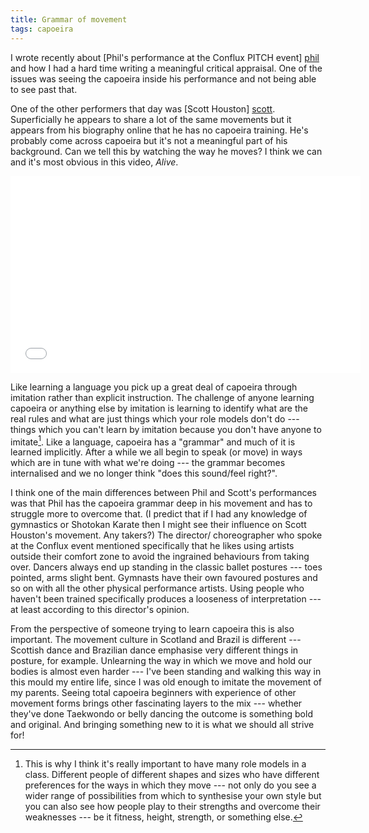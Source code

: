 ```yaml
---
title: Grammar of movement
tags: capoeira
---
```


I wrote recently about [Phil's performance at the Conflux PITCH event] [phil] and how I had a hard time writing a meaningful critical appraisal. One of the issues was seeing the capoeira inside his performance and not being able to see past that.

[phil]: </posts/2014-02-17-critical-appraisal-from-the-inside.html>
	"My thoughts on Phil's performance at Conflux PITCH"

One of the other performers that day was [Scott Houston] [scott]. Superficially he appears to share a lot of the same movements but it appears from his biography online that he has no capoeira training. He's probably come across capoeira but it's not a meaningful part of his background. Can we tell this by watching the way he moves? I think we can and it's most obvious in this video, _Alive_.

[scott]: <http://www.iamscotthouston.com/> 
	"Scott Houston's home page"

<iframe width="560" height="315" src="//www.youtube.com/embed/oBh7ASo1UIE" frameborder="0" allowfullscreen></iframe>

Like learning a language you pick up a great deal of capoeira through imitation rather than explicit instruction. The challenge of anyone learning capoeira or anything else by imitation is learning to identify what are the real rules and what are just things which your role models don't do --- things which you can't learn by imitation because you don't have anyone to imitate[^1]. Like a language, capoeira has a "grammar" and much of it is learned implicitly. After a while we all begin to speak (or move) in ways which are in tune with what we're doing --- the grammar becomes internalised and we no longer think "does this sound/feel right?".

[^1]: This is why I think it's really important to have many role models in a class. Different people of different shapes and sizes who have different preferences for the ways in which they move --- not only do you see a wider range of possibilities from which to synthesise your own style but you can also see how people play to their strengths and overcome their weaknesses --- be it fitness, height, strength, or something else.

I think one of the main differences between Phil and Scott's performances was that Phil has the capoeira grammar deep in his movement and has to struggle more to overcome that. (I predict that if I had any knowledge of gymnastics or Shotokan Karate then I might see their influence on Scott Houston's movement. Any takers?) The director/ choreographer who spoke at the Conflux event mentioned specifically that he likes using artists outside their comfort zone to avoid the ingrained behaviours from taking over. Dancers always end up standing in the classic ballet postures --- toes pointed, arms slight bent. Gymnasts have their own favoured postures and so on with all the other physical performance artists. Using people who haven't been trained specifically produces a looseness of interpretation --- at least according to this director's opinion.

From the perspective of someone trying to learn capoeira this is also important. The movement culture in Scotland and Brazil is different --- Scottish dance and Brazilian dance emphasise very different things in posture, for example. Unlearning the way in which we move and hold our bodies is almost even harder --- I've been standing and walking this way in this mould my entire life, since I was old enough to imitate the movement of my parents. Seeing total capoeira beginners with experience of other movement forms brings other fascinating layers to the mix --- whether they've done Taekwondo or belly dancing the outcome is something bold and original. And bringing something new to it is what we should all strive for!
